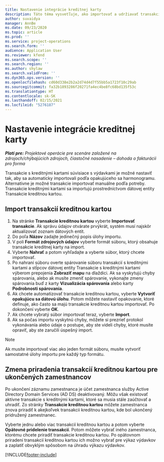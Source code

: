 ```yaml
---
title: Nastavenie integrácie kreditnej karty
description: Táto téma vysvetľuje, ako importovať a udržiavať transakcie kreditnými kartami súvisiace s výdavkami.
author: suvaidya
manager: AnnBe
ms.date: 09/23/2020
ms.topic: article
ms.prod: ''
ms.service: project-operations
ms.search.form: ''
audience: Application User
ms.reviewer: kfend
ms.search.scope: ''
ms.search.region: ''
ms.author: shylaw
ms.search.validFrom: ''
ms.dyn365.ops.version: ''
ms.openlocfilehash: cd60d338e2b2a2d74d4d7f55bb5a1723f10c29ab
ms.sourcegitcommit: fa32b1893286f20271fa4ec4be8fc68bd135f53c
ms.translationtype: HT
ms.contentlocale: sk-SK
ms.lasthandoff: 02/15/2021
ms.locfileid: "5276187"
---
```

# <a name="set-up-credit-card-integration"></a>Nastavenie integrácie kreditnej karty

_**Platí pre:** Projektové operácie pre scenáre založené na zdrojoch/chýbajúcich zdrojoch, čiastočné nasadenie – dohoda o fakturácii pro forma_

Transakcie s kreditnými kartami súvisiace s výdavkami je možné nastaviť tak, aby sa automaticky importovali podľa opakujúceho sa harmonogramu. Alternatívne je možné transakcie importovať manuálne podľa potreby. Transakcie kreditnými kartami sa importujú prostredníctvom dátovej entity Transakcie kreditnou kartou.

## <a name="import-credit-card-transactions"></a>Import transakcií kreditnou kartou

1. Na stránke **Transakcie kreditnou kartou** vyberte **Importovať transakcie**. Ak správu údajov otvárate prvýkrát, systém musí najskôr aktualizovať zoznam dátových entít.
2. Do poľa **Názov** zadajte jedinečný popis úlohy importu.
3. V poli **Formát zdrojových údajov** vyberte formát súboru, ktorý obsahuje transakcie kreditnej karty na import.
4. Vyberte **Nahrať** a potom vyhľadajte a vyberte súbor, ktorý chcete importovať.
5. Po nahraní súboru overte spárovanie súboru transakcií s kreditnými kartami a stĺpcov dátovej entity Transakcie s kreditnými kartami výberom prepojenia **Zobraziť mapu** na dlaždici. Ak sa vyskytujú chyby spárovania, alebo ak musíte zmeniť spárovanie, vykonajte zmeny spárovania buď z karty **Vizualizácia spárovania** alebo karty **Podrobnosti spárovania**.
6. Ak chcete automatizovať transakcie kreditnou kartou, vyberte **Vytvoriť opakujúcu sa dátovú úlohu**. Potom môžete nastaviť opakovanie, ktoré definuje, ako často sa majú transakcie kreditnou kartou importovať. Po dokončení vyberte **OK**.
7. Ak chcete vybratý súbor importovať teraz, vyberte **Import**.
8. Ak sa počas importu vyskytnú chyby, môžete si prezrieť protokol vykonávania alebo údaje o postupe, aby ste videli chyby, ktoré musíte opraviť, aby ste zaručili úspešný import.

> [!NOTE]
> Ak musíte importovať viac ako jeden formát súboru, musíte vytvoriť samostatné úlohy importu pre každý typ formátu.

## <a name="reassign-the-credit-card-transactions-for-terminated-employees"></a>Zmena priradenia transakcií kreditnou kartou pre ukončených zamestnancov

Po ukončení záznamu zamestnanca je účet zamestnanca služby Active Directory Domain Services (AD DS) deaktivovaný. Môžu však existovať aktívne transakcie s kreditnými kartami, ktoré sa musia stále zaúčtovať a uhradiť. Zo stránky **Transakcie kreditnou kartou** môžete zamestnanca znova priradiť k akejkoľvek transakcii kreditnou kartou, kde bol ukončený pridružený zamestnanec.

Vyberte jednu alebo viac transakcií kreditnou kartou a potom vyberte **Opätovné pridelenie transakcií**. Potom môžete vybrať iného zamestnanca, ktorému chcete priradiť transakcie kreditnou kartou. Po opätovnom priradení transakcií kreditnou kartou ich možno vybrať pre výkaz výdavkov a zaplatiť obvyklým spôsobom na úhradu výkazu výdavkov.


[!INCLUDE[footer-include](../includes/footer-banner.md)]